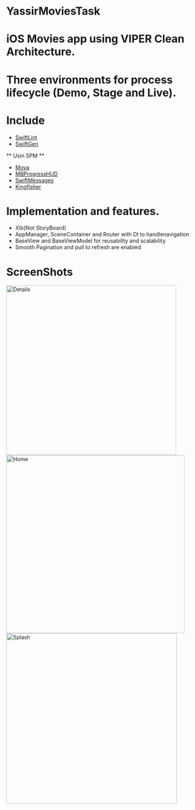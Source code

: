 # YassirMoviesTask
# iOS Movies app using VIPER Clean Architecture.
# Three environments for process lifecycle (Demo, Stage and Live).

# Include
- [SwiftLint](https://github.com/realm/SwiftLint)
- [SwiftGen](https://github.com/SwiftGen/SwiftGen)

** Usin SPM **

- [Moya](https://github.com/Moya/Moya)
- [MBProgressHUD](https://github.com/jdg/MBProgressHUD)
- [SwiftMessages](https://github.com/SwiftKickMobile/SwiftMessages)
- [Kingfisher](https://github.com/onevcat/Kingfisher)


# Implementation and features.

- Xib(Not StoryBoard)
- AppManager, SceneContainer and Router with DI to handlenavigation
- BaseView and BaseViewModel for reusability and scalability 
- Smooth Pagination and pull to refresh are enabled

# ScreenShots
<img width="447" alt="Details" src="https://user-images.githubusercontent.com/62431612/215089334-b8c1528d-b233-4fc3-bc63-6d611e4a6f88.png"><img width="469" alt="Home" src="https://user-images.githubusercontent.com/62431612/215089532-837dc4e6-a08b-4404-aa2e-f259eeef2627.png"><img width="449" alt="Splash" src="https://user-images.githubusercontent.com/62431612/215089662-77bf9759-b1dd-4890-bb0a-56e6bdd55957.png">

